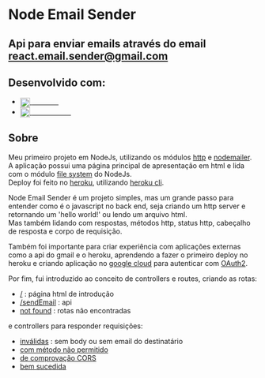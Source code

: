 # Node Email Sender
## Api para enviar emails através do email react.email.sender@gmail.com

## Desenvolvido com:
- <a href='https://nodejs.org/en/'><img width='20px' align='center' src='https://cdn.jsdelivr.net/gh/devicons/devicon/icons/nodejs/nodejs-original.svg'/> <strong style='color: #fdfdfd;'>NodeJS</strong></a>
- <a href='https://nodemailer.com/about/'><img width='20px' align='center' src='https://github.com/nodemailer.png'/> <strong style='color: #fdfdfd;'>Nodemailer</strong></a>

## Sobre
Meu primeiro projeto em NodeJs, utilizando os módulos <a href='https://nodejs.org/api/http.html'>http</a> e <a href=''>nodemailer</a>.<br>
A aplicação possui uma página principal de apresentação em html e lida com o módulo <a href='https://nodejs.org/api/fs.html'>file system</a> do NodeJs.<br>
Deploy foi feito no <a href='https://www.heroku.com/'>heroku</a>, utilizando <a href='https://devcenter.heroku.com/articles/heroku-cli'>heroku cli</a>.

Node Email Sender é um projeto simples, mas um grande passo para entender como é o javascript no back end, seja criando um http server e retornando um 'hello world!' ou lendo um arquivo html. <br>
Mas também lidando com respostas, métodos http, status http, cabeçalho de resposta e corpo de requisição.

Também foi importante para criar experiência com aplicações externas como a api do gmail e o heroku, aprendendo a fazer o primeiro deploy no heroku e criando aplicação no <a href='https://cloud.google.com/'>google cloud</a> para autenticar com <a href='https://www.treinaweb.com.br/blog/o-que-e-oauth-2'>OAuth2</a>.

Por fim, fui introduzido ao conceito de controllers e routes, criando as rotas:
- <a href='https://node-email-sender-gves.herokuapp.com/'>/</a> : página html de introdução
- <a href='https://node-email-sender-gves.herokuapp.com/sendEmail'>/sendEmail</a> : api
- <a href='https://node-email-sender-gves.herokuapp.com/notFound'>not found</a> : rotas não encontradas

e controllers para responder requisições:
- <a href='https://developer.mozilla.org/en-US/docs/Web/HTTP/Status/400'>inválidas</a> : sem body ou sem email do destinatário
- <a href='https://developer.mozilla.org/en-US/docs/Web/HTTP/Status/405'>com método não permitido</a>
- <a href='https://developer.mozilla.org/en-US/docs/Glossary/Preflight_request'>de comprovação CORS</a>
- <a href='https://developer.mozilla.org/en-US/docs/Web/HTTP/Status/201'>bem sucedida</a>